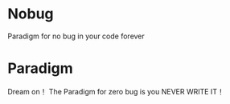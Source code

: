 # Nobug
Paradigm for no bug in your code forever
# Paradigm
Dream on！
The Paradigm for zero bug is you NEVER WRITE IT！ 

